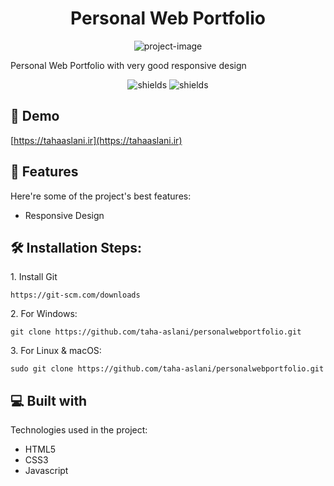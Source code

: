 <h1 align="center" id="title">Personal Web Portfolio</h1>

<p align="center"><img src="https://socialify.git.ci/taha-aslani/personalwebportfolio/image?description=1&amp;descriptionEditable=Personal%20Web%20Portfolio%20with%20very%20good%20responsive%20design&amp;font=Rokkitt&amp;language=1&amp;name=1&amp;owner=1&amp;pattern=Floating%20Cogs&amp;stargazers=1&amp;theme=Auto" alt="project-image"></p>

<p id="description">Personal Web Portfolio with very good responsive design</p>

<p align="center"><img src="https://img.shields.io/github/repo-size/taha-aslani/personalwebportfolio" alt="shields"> <img src="https://img.shields.io/github/stars/taha-aslani/personalwebportfolio?style=social" alt="shields"></p>

<h2>🚀 Demo</h2>

[https://tahaaslani.ir](https://tahaaslani.ir)

  
  
<h2>🧐 Features</h2>

Here're some of the project's best features:

*   Responsive Design

<h2>🛠️ Installation Steps:</h2>

<p>1. Install Git</p>

```
https://git-scm.com/downloads
```

<p>2. For Windows:</p>

```
git clone https://github.com/taha-aslani/personalwebportfolio.git
```

<p>3. For Linux &amp; macOS:</p>

```
sudo git clone https://github.com/taha-aslani/personalwebportfolio.git
```

  
  
<h2>💻 Built with</h2>

Technologies used in the project:

*   HTML5
*   CSS3
*   Javascript
